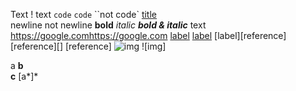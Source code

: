 Text \! text `code` ``code`` ``not code` [title](label)  
newline
not newline
**bold**
*italic*
***bold & italic***
text <https://google.com>https://google.com
[label](https://google.com) [label](https://google.com 'url')
[label][reference]
[reference][] [reference]
![img](https://google.com) ![img]
<!-- comm
ent -->
a **b  
c**
[a*]*